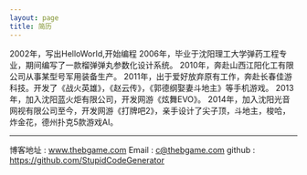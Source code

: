 ```yaml
---
layout: page
title: 简历
---
```


2002年，写出HelloWorld,开始编程
2006年，毕业于沈阳理工大学弹药工程专业，期间编写了一款榴弹弹丸参数化设计系统。
2010年，奔赴山西江阳化工有限公司从事某型号军用装备生产。
2011年，出于爱好放弃原有工作，奔赴长春佳游科技。开发了《战火英雄》，《赵云传》，《郭德纲娶妻斗地主》等手机游戏。
2013年，加入沈阳蓝火炬有限公司，开发网游《炫舞EVO》。
2014年，加入沈阳光音网视有限公司至今，开发网游《打牌吧2》，亲手设计了尖子顶，斗地主，梭哈，炸金花，德州扑克5款游戏AI。

---

博客地址 : www.thebgame.com
Email : c@thebgame.com
github : https://github.com/StupidCodeGenerator